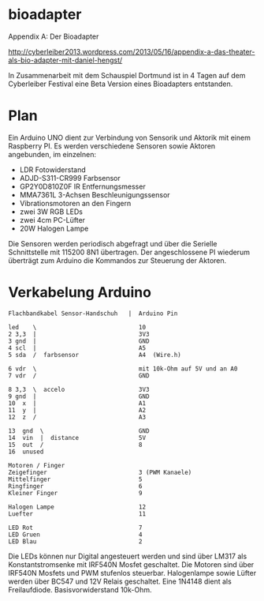bioadapter
==========

Appendix A: Der Bioadapter

http://cyberleiber2013.wordpress.com/2013/05/16/appendix-a-das-theater-als-bio-adapter-mit-daniel-hengst/

In Zusammenarbeit mit dem Schauspiel Dortmund ist in 4 Tagen auf dem Cyberleiber Festival eine Beta Version eines Bioadapters entstanden.

Plan
==========
Ein Arduino UNO dient zur Verbindung von Sensorik und Aktorik mit einem Raspberry PI. Es werden verschiedene Sensoren sowie Aktoren angebunden, im einzelnen:

  - LDR Fotowiderstand
  - ADJD-S311-CR999 Farbsensor
  - GP2Y0D810Z0F IR Entfernungsmesser
  - MMA7361L 3-Achsen Beschleunigungssensor
  - Vibrationsmotoren an den Fingern
  - zwei 3W RGB LEDs
  - zwei 4cm PC-Lüfter
  - 20W Halogen Lampe

Die Sensoren werden periodisch abgefragt und über die Serielle Schnittstelle mit 115200 8N1 übertragen. Der angeschlossene PI wiederum überträgt zum Arduino die Kommandos zur Steuerung der Aktoren.

Verkabelung Arduino
==========
    Flachbandkabel Sensor-Handschuh   |  Arduino Pin

    led    \                             10
    2 3,3  |                             3V3
    3 gnd  |                             GND
    4 scl  |                             A5
    5 sda  /  farbsensor                 A4  (Wire.h)

    6 vdr  \                             mit 10k-Ohm auf 5V und an A0
    7 vdr  /                             GND

    8 3,3  \  accelo                     3V3
    9 gnd  |                             GND
    10  x  |                             A1
    11  y  |                             A2
    12  z  /                             A3

    13  gnd  \                           GND
    14  vin  |  distance                 5V
    15  out  /                           8
    16  unused

    Motoren / Finger
    Zeigefinger                          3 (PWM Kanaele)
    Mittelfinger                         5
    Ringfinger                           6
    Kleiner Finger                       9

    Halogen Lampe                        12
    Luefter                              11

    LED Rot                              7
    LED Gruen                            4
    LED Blau                             2

Die LEDs können nur Digital angesteuert werden und sind über LM317 als Konstantstromsenke mit IRF540N Mosfet geschaltet.
Die Motoren sind über IRF540N Mosfets und PWM stufenlos steuerbar. Halogenlampe sowie Lüfter werden über BC547 und 12V Relais geschaltet. Eine 1N4148 dient als Freilaufdiode. Basisvorwiderstand 10k-Ohm. 

